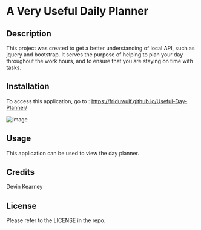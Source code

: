 # A Very Useful Daily Planner

## Description

This project was created to get a better understanding of local API, such as jquery and bootstrap. It serves the purpose of helping to plan your day throughout the work hours, and to ensure that you are staying on time with tasks.

## Installation

To access this application, go to : https://friduwulf.github.io/Useful-Day-Planner/

![image](https://user-images.githubusercontent.com/34720583/203885564-a844d13e-0556-46cd-888b-3c67276f37ad.png)

## Usage

This application can be used to view the day planner.

## Credits

Devin Kearney

## License

Please refer to the LICENSE in the repo.
